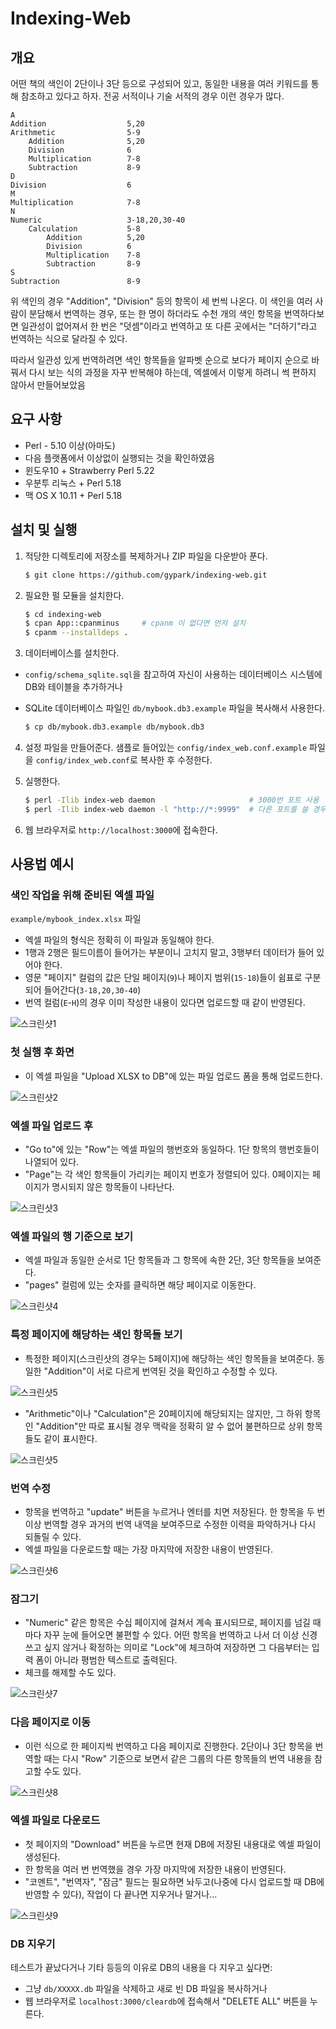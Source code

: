 # Indexing-Web

## 개요

어떤 책의 색인이 2단이나 3단 등으로 구성되어 있고, 동일한 내용을 여러 키워드를 통해 참조하고 있다고 하자. 전공 서적이나 기술 서적의 경우 이런 경우가 많다.

```
A
Addition			      5,20
Arithmetic			      5-9
	Addition		      5,20
	Division		      6
	Multiplication		  7-8
	Subtraction		      8-9
D
Division			      6
M
Multiplication			  7-8
N
Numeric			          3-18,20,30-40
	Calculation		      5-8
		Addition	      5,20
		Division	      6
		Multiplication	  7-8
		Subtraction	      8-9
S
Subtraction			      8-9
```

위 색인의 경우 "Addition", "Division" 등의 항목이 세 번씩 나온다. 이 색인을 여러 사람이 분담해서 번역하는 경우, 또는 한 명이 하더라도 수천 개의 색인 항목을 번역하다보면 일관성이 없어져서 한 번은 "덧셈"이라고 번역하고 또 다른 곳에서는 "더하기"라고 번역하는 식으로 달라질 수 있다.

따라서 일관성 있게 번역하려면 색인 항목들을 알파벳 순으로 보다가 페이지 순으로 바꿔서 다시 보는 식의 과정을 자꾸 반복해야 하는데, 엑셀에서 이렇게 하려니 썩 편하지 않아서 만들어보았음

## 요구 사항

* Perl - 5.10 이상(아마도)
* 다음 플랫폼에서 이상없이 실행되는 것을 확인하였음
 * 윈도우10 + Strawberry Perl 5.22
 * 우분투 리눅스 + Perl 5.18
 * 맥 OS X 10.11 + Perl 5.18

## 설치 및 실행

1. 적당한 디렉토리에 저장소를 복제하거나 ZIP 파일을 다운받아 푼다.

    ``` bash
    $ git clone https://github.com/gypark/indexing-web.git
    ```

2. 필요한 펄 모듈을 설치한다.

    ``` bash
    $ cd indexing-web
    $ cpan App::cpanminus     # cpanm 이 없다면 먼저 설치
    $ cpanm --installdeps .
    ```

3. 데이터베이스를 설치한다.
 * `config/schema_sqlite.sql`을 참고하여 자신이 사용하는 데이터베이스 시스템에 DB와 테이블을 추가하거나
 * SQLite 데이터베이스 파일인 `db/mybook.db3.example` 파일을 복사해서 사용한다.

    ```` bash
    $ cp db/mybook.db3.example db/mybook.db3
    ````

4. 설정 파일을 만들어준다. 샘플로 들어있는 `config/index_web.conf.example` 파일을 `config/index_web.conf`로 복사한 후 수정한다.

5. 실행한다.

    ``` bash
    $ perl -Ilib index-web daemon                     # 3000번 포트 사용
    $ perl -Ilib index-web daemon -l "http://*:9999"  # 다른 포트를 쓸 경우
    ```

6. 웹 브라우저로 `http://localhost:3000`에 접속한다.


## 사용법 예시

### 색인 작업을 위해 준비된 엑셀 파일

`example/mybook_index.xlsx` 파일

* 엑셀 파일의 형식은 정확히 이 파일과 동일해야 한다.
* 1행과 2행은 필드이름이 들어가는 부분이니 고치지 말고, 3행부터 데이터가 들어 있어야 한다.
* 영문 "페이지" 컬럼의 값은 단일 페이지(`9`)나 페이지 범위(`15-18`)들이 쉼표로 구분되어 들어간다(`3-18,20,30-40`)
* 번역 컬럼(`E`-`H`)의 경우 이미 작성한 내용이 있다면 업로드할 때 같이 반영된다.

![스크린샷1](example/indexing-shot10.png?raw=true)

### 첫 실행 후 화면

* 이 엑셀 파일을 "Upload XLSX to DB"에 있는 파일 업로드 폼을 통해 업로드한다.

![스크린샷2](example/indexing-shot20.png?raw=true)

### 엑셀 파일 업로드 후

* "Go to"에 있는 "Row"는 엑셀 파일의 행번호와 동일하다. 1단 항목의 행번호들이 나열되어 있다.
* "Page"는 각 색인 항목들이 가리키는 페이지 번호가 정렬되어 있다. 0페이지는 페이지가 명시되지 않은 항목들이 나타난다.

![스크린샷3](example/indexing-shot30.png?raw=true)

### 엑셀 파일의 행 기준으로 보기

* 엑셀 파일과 동일한 순서로 1단 항목들과 그 항목에 속한 2단, 3단 항목들을 보여준다.
* "pages" 컬럼에 있는 숫자를 클릭하면 해당 페이지로 이동한다.

![스크린샷4](example/indexing-shot40.png?raw=true)

### 특정 페이지에 해당하는 색인 항목들 보기

* 특정한 페이지(스크린샷의 경우는 5페이지)에 해당하는 색인 항목들을 보여준다. 동일한 "Addition"이 서로 다르게 번역된 것을 확인하고 수정할 수 있다.

![스크린샷5](example/indexing-shot50.png?raw=true)

* "Arithmetic"이나 "Calculation"은 20페이지에 해당되지는 않지만, 그 하위 항목인 "Addition"만 따로 표시될 경우 맥락을 정확히 알 수 없어 불편하므로 상위 항목들도 같이 표시한다.

![스크린샷5](example/indexing-shot51.png?raw=true)

### 번역 수정

* 항목을 번역하고 "update" 버튼을 누르거나 엔터를 치면 저장된다. 한 항목을 두 번 이상 번역할 경우 과거의 번역 내역을 보여주므로 수정한 이력을 파악하거나 다시 되돌릴 수 있다.
* 엑셀 파일을 다운로드할 때는 가장 마지막에 저장한 내용이 반영된다.

![스크린샷6](example/indexing-shot60.png?raw=true)

### 잠그기

* "Numeric" 같은 항목은 수십 페이지에 걸쳐서 계속 표시되므로, 페이지를 넘길 때마다 자꾸 눈에 들어오면 불편할 수 있다. 어떤 항목을 번역하고 나서 더 이상 신경쓰고 싶지 않거나 확정하는 의미로 "Lock"에 체크하여 저장하면 그 다음부터는 입력 폼이 아니라 평범한 텍스트로 출력된다.
* 체크를 해제할 수도 있다.

![스크린샷7](example/indexing-shot70.png?raw=true)

### 다음 페이지로 이동

* 이런 식으로 한 페이지씩 번역하고 다음 페이지로 진행한다. 2단이나 3단 항목을 번역할 때는 다시 "Row" 기준으로 보면서 같은 그룹의 다른 항목들의 번역 내용을 참고할 수도 있다.

![스크린샷8](example/indexing-shot80.png?raw=true)

### 엑셀 파일로 다운로드

* 첫 페이지의 "Download" 버튼을 누르면 현재 DB에 저장된 내용대로 엑셀 파일이 생성된다.
* 한 항목을 여러 번 번역했을 경우 가장 마지막에 저장한 내용이 반영된다.
* "코멘트", "번역자", "잠금" 필드는 필요하면 놔두고(나중에 다시 업로드할 때 DB에 반영할 수 있다), 작업이 다 끝나면 지우거나 말거나...

![스크린샷9](example/indexing-shot90.png?raw=true)

### DB 지우기

테스트가 끝났다거나 기타 등등의 이유로 DB의 내용을 다 지우고 싶다면:

* 그냥 `db/XXXXX.db` 파일을 삭제하고 새로 빈 DB 파일을 복사하거나
* 웹 브라우저로 `localhost:3000/cleardb`에 접속해서 "DELETE ALL" 버튼을 누른다.

